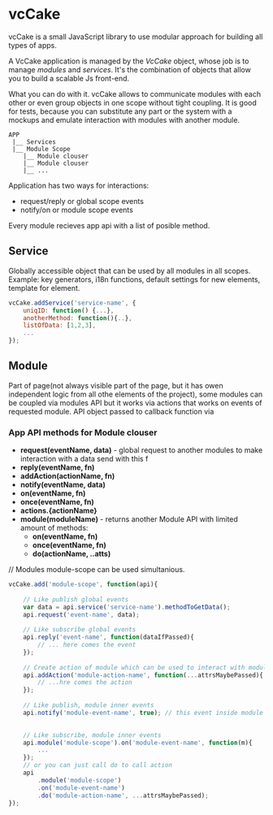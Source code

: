 # vcCake
vcCake is a small JavaScript library to use modular approach for building all types of apps.

A VcCake application is managed by the *VcCake* object, whose job is to manage *modules* and *services*. It's the combination of objects that allow you to build a scalable Js front-end.

What you can do with it. vcCake allows to communicate modules with each other or even group objects in one scope without tight coupling. 
It is good for tests, because you can substitute any part or the system with a mockups and emulate interaction with modules with another module. 
```
APP
 |__ Services
 |__ Module Scope
 	|__ Module clouser
 	|__ Module clouser
 	|__ ...
```

Application has two ways for interactions:
- request/reply or global scope events
- notify/on or module scope events

Every module recieves app api with a list of posible method.


## Service
Globally accessible object that can be used by all modules in all scopes. Example: key generators, i18n functions, default settings for new elements, template for element.
```javascript
vcCake.addService('service-name', {
	uniqID: function() {...},
	anotherMethod: function(){..},
	listOfData: [1,2,3],
	...
});
```
## Module
Part of page(not always visible part of the page, but it has owen independent logic from all othe elements of the project), some modules can be coupled via modules API but it works via actions that works on events of requested module.
API object passed to callback function via 

### App API methods for Module clouser

- **request(eventName, data)** - global request to another modules to make interaction with a data send with this f
- **reply(eventName, fn)**
- **addAction(actionName, fn)**
- **notify(eventName, data)**
- **on(eventName, fn)**
- **once(eventName, fn)**
- **actions.{actionName}**
- **module(moduleName)** - returns another Module API with limited amount of methods:
	- **on(eventName, fn)**
	- **once(eventName, fn)**
	- **do(actionName, ..atts)**



// Modules module-scope can be used simultanious.
```javascript
vcCake.add('module-scope', function(api){
	
	// Like publish global events
	var data = api.service('service-name').methodToGetData();
	api.request('event-name', data);
	
	// Like subscribe global events
	api.reply('event-name', function(dataIfPassed){
		// ... here comes the event
	});
	
	// Create action of module which can be used to interact with module from another module.
	api.addAction('module-action-name', function(...attrsMaybePassed){
		// ...hre comes the action
	});
	
	// Like publish, module inner events
	api.notify('module-event-name', true); // this event inside module
	

	// Like subscribe, module inner events
	api.module('module-scope').on('module-event-name', function(m){
		...
	});
	// or you can just call do to call action
	api
	    .module('module-scope')
	    .on('module-event-name')
	    .do('module-action-name', ...attrsMaybePassed);
});
```
